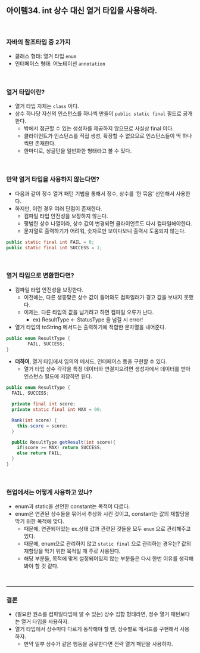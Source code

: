 ## 아이템34. int 상수 대신 열거 타입을 사용하라.

<br>

### 자바의 참조타입 중 2가지

- 클래스 형태: 열거 타입 `enum`
- 인터페이스 형태: 어노테이션 `annotation`

<br>

### 열거 타입이란?

- 열거 타입 자체는 `class` 이다.
- 상수 하나당 자신의 인스턴스를 하나씩 만들어 `public static final` 필드로 공개한다.
    - 밖에서 접근할 수 있는 생성자를 제공하지 않으므로 사실상 final 이다.
    - 클라이언트가 인스턴스를 직접 생성, 확장할 수 없으므로 인스턴스들이 딱 하나씩만 존재한다.
    - 한마디로, 싱글턴을 일반화한 형태라고 볼 수 있다.

<br>

### 만약 열거 타입을 사용하지 않는다면?

- 다음과 같이 정수 열거 패턴 기법을 통해서 정수, 상수를 ‘한 묶음’ 선언해서 사용한다.
- 하지만, 이런 경우 여러 단점이 존재한다.
    - 컴파일 타입 안전성을 보장하지 않는다.
    - 평범한 상수 나열이라, 상수 값이 변경되면 클라이언트도 다시 컴파일해야한다.
    - 문자열로 출력하기가 어려워, 숫자로만 보이다보니 출력시 도움되지 않는다.

```java
public static final int FAIL = 0;
public static final int SUCCESS = 1;
```

<br>

### 열거 타입으로 변환한다면?

- 컴파일 타입 안전성을 보장한다.
    - 이전에는, 다른 생뚱맞은 상수 값이 들어와도 컴파일러가 경고 값을 보내지 못했다.
    - 이제는, 다른 타입의 값을 넘기려고 하면 컴파일 오류가 난다.
        - ex) ResultType ← StatusType 을 넘길 시 error!
- 열거 타입의 toString 메서드는 출력하기에 적합한 문자열을 내어준다.

```java
public enum ResultType {
		FAIL, SUCCESS;
}
```

- **더하여**, 열거 타입에서 임의의 메서드, 인터페이스 등을 구현할 수 있다.
    - 열거 타입 상수 각각을 특정 데이터와 연결지으려면 생성자에서 데이터를 받아 인스턴스 필드에 저장하면 된다.

```java
public enum ResultType {
  FAIL, SUCCESS;

  private final int score;
  private static final int MAX = 90;

  Rank(int score) {
    this.score = score;
  }

  public ResultType getResult(int score){
    if(score >= MAX) return SUCCESS;
    else return FAIL;
  }
}
```

<br>

### 현업에서는 어떻게 사용하고 있나?

- enum과 static을 선언한 constant는 목적이 다르다.
- enum은 연관된 상수들을 묶어서 추상화 시킨 것이고, constant는 값의 재할당을 막기 위한 목적에 맞다.
    - 때문에, 연관되어있는 ex.상태 값과 관련된 것들을 모두 `enum` 으로 관리해주고 있다.
    - 때문에, enum으로 관리하지 않고 `static final` 으로 관리하는 경우는? 값의 재할당을 막기 위한 목적일 때 주로 사용된다.
    - 해당 부분들, 목적에 맞게 설정되어있지 않는 부분들은 다시 한번 이유를 생각해봐야 할 것 같다.
    
<br>

----

### 결론

- (필요한 원소를 컴파일타임에 알 수 있는) 상수 집합 형태라면, 정수 열거 패턴보다는 열거 타입을 사용하자.
- 열거 타입에서 상수마다 다르게 동작해야 할 땐, 상수별로 메서드를 구현해서 사용하자.
    - 만약 일부 상수가 같은 행동을 공유한다면 전략 열거 패턴을 사용하자.

<br>
